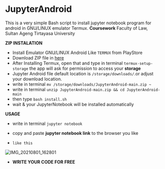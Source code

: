 # JupyterAndroid
This is a very simple Bash script to install jupyter notebook program for android in GNU/LINUX emulator Termux. **Coursework** Faculty of Law, Sultan Ageng Tirtayasa University

**ZIP INSTALATION**
* Install Emulator GNU/LINUX Android Like `TERMUX` from PlayStore
* Download ZIP file in [here](https://github.com/tubagus-dev/JupyterAndroid/archive/refs/heads/main.zip)
* After Installing Termux, open that and type in terminal `termux-setup-storage` the app will ask for permission to access your **storage**
* Jupyter Android file default location is `/storage/downloads/`.or adjust your download location.
* write in terminal `mv /storage/downloads/JupyterAndroid-main.zip ~`
* write in terminal `unzip JupyterAndroid-main.zip && cd JupyterAndroid-main`
* then type `bash install.sh`
* wait & your JupyterNotebook will be installed automatically

**USAGE**
* write in terminal  `jupyter notebook`
* copy and paste **jupyter notebook link** to the browser you like

* `like this`

![IMG_20210801_162801](https://user-images.githubusercontent.com/85897078/127769395-43e4339b-8fd1-43cc-93c3-2b88c9793af8.jpg)

* **WRITE YOUR CODE FOR FREE**
